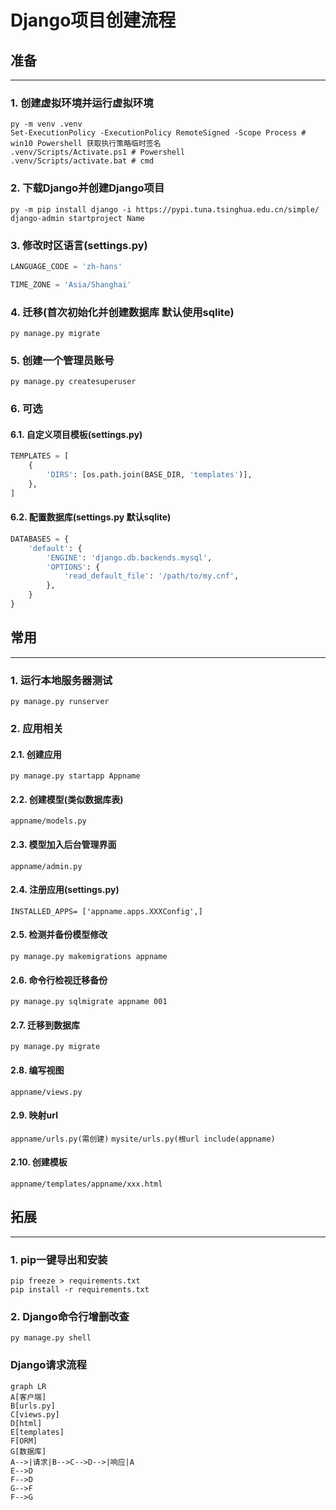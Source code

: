 # Django项目创建流程

## 准备

***

### 1. 创建虚拟环境并运行虚拟环境

```shell
py -m venv .venv
Set-ExecutionPolicy -ExecutionPolicy RemoteSigned -Scope Process # win10 Powershell 获取执行策略临时签名
.venv/Scripts/Activate.ps1 # Powershell
.venv/Scripts/activate.bat # cmd
```

### 2. 下载Django并创建Django项目

```shell
py -m pip install django -i https://pypi.tuna.tsinghua.edu.cn/simple/
django-admin startproject Name
```

### 3. 修改时区语言(settings.py)

```python
LANGUAGE_CODE = 'zh-hans'

TIME_ZONE = 'Asia/Shanghai'
```

### 4. 迁移(首次初始化并创建数据库 默认使用sqlite)

`py manage.py migrate`

### 5. 创建一个管理员账号

`py manage.py createsuperuser`

### 6. 可选

#### 6.1. 自定义项目模板(settings.py)

```python
TEMPLATES = [
    {
        'DIRS': [os.path.join(BASE_DIR, 'templates')],
    },
]
```

#### 6.2. 配置数据库(settings.py 默认sqlite)

```python
DATABASES = {
    'default': {
        'ENGINE': 'django.db.backends.mysql',
        'OPTIONS': {
            'read_default_file': '/path/to/my.cnf',
        },
    }
}
```

## 常用

***

### 1. 运行本地服务器测试

`py manage.py runserver`

### 2. 应用相关

#### 2.1. 创建应用

`py manage.py startapp Appname`

#### 2.2. 创建模型(类似数据库表)

`appname/models.py`

#### 2.3. 模型加入后台管理界面

`appname/admin.py`

#### 2.4. 注册应用(settings.py)

`INSTALLED_APPS= ['appname.apps.XXXConfig',]`

#### 2.5. 检测并备份模型修改

`py manage.py makemigrations appname`

#### 2.6. 命令行检视迁移备份

`py manage.py sqlmigrate appname 001`

#### 2.7. 迁移到数据库

`py manage.py migrate`

#### 2.8. 编写视图

`appname/views.py`

#### 2.9. 映射url

`appname/urls.py(需创建)`
`mysite/urls.py(根url include(appname)`

#### 2.10. 创建模板

`appname/templates/appname/xxx.html`

## 拓展

***

### 1. pip一键导出和安装

```shell
pip freeze > requirements.txt
pip install -r requirements.txt
```

### 2. Django命令行增删改查

`py manage.py shell`

### Django请求流程

```mermaid
graph LR
A[客户端]
B[urls.py]
C[views.py]
D[html]
E[templates]
F[ORM]
G[数据库]
A-->|请求|B-->C-->D-->|响应|A
E-->D
F-->D
G-->F
F-->G
```
